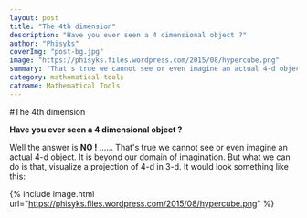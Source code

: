 ```yaml
---
layout: post
title: "The 4th dimension"
description: "Have you ever seen a 4 dimensional object ?"
author: "Phisyks"
coverImg: "post-bg.jpg"
image: "https://phisyks.files.wordpress.com/2015/08/hypercube.png"
summary: "That's true we cannot see or even imagine an actual 4-d object. It is beyond our domain of imagination. But what we can do is that, visualize a projection of 4-d in 3-d."
category: mathematical-tools
catname: Mathematical Tools
---
```


#The 4th dimension

<strong>Have you ever seen a 4 dimensional object ?</strong>

Well the answer is <strong>NO !</strong> ...... That's true we cannot see or even imagine an actual 4-d object. It is beyond our domain of imagination. But what we can do is that, visualize a projection of 4-d in 3-d. It would look something like this:

{% include image.html url="https://phisyks.files.wordpress.com/2015/08/hypercube.png" %}
